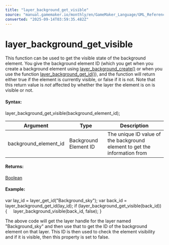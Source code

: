 ```yaml
---
title: "layer_background_get_visible"
source: "manual.gamemaker.io/monthly/en/GameMaker_Language/GML_Reference/Asset_Management/Rooms/Background_Layers/layer_background_get_visible.htm"
converted: "2025-09-14T03:59:35.482Z"
---
```


# layer\_background\_get\_visible

This function can be used to get the visible state of the background element. You give the background element ID (which you get when you create a background element using [layer\_background\_create()](layer_background_create.md) or when you use the function [layer\_background\_get\_id()](layer_background_get_id.md)), and the function will return either true if the element is currently visible, or false if it is not. Note that this return value is _not_ affected by whether the layer the element is on is visible or not.

#### Syntax:

layer\_background\_get\_visible(background\_element\_id);

| Argument | Type | Description |
| --- | --- | --- |
| background_element_id | Background Element ID | The unique ID value of the background element to get the information from |

#### Returns:

[Boolean](../../../../GML_Overview/Data_Types.md)

#### Example:

var lay\_id = layer\_get\_id("Background\_sky");
var back\_id = layer\_background\_get\_id(lay\_id);
if (layer\_background\_get\_visible(back\_id))
{
    layer\_background\_visible(back\_id, false);
}

The above code will get the layer handle for the layer named "Background\_sky" and then use that to get the ID of the background element on that layer. This ID is then used to check the element visibility and if it is visible, then this property is set to false.
